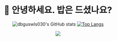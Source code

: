 <div align=center><h1>👋 안녕하세요. 밥은 드셨나요?</h1></div>
<div align="center">
  
  
  ![dbguswls030's GitHub stats](https://github-readme-stats.vercel.app/api?username=dbguswls030&show_icons=true&theme=radical) 
  [![Top Langs](https://github-readme-stats.vercel.app/api/top-langs/?username=dbguswls030&layout=compact)](https://github.com/dbguswls030/github-readme-stats)

  <img src="https://img.shields.io/badge/Swift-F05138?style=flat-square&logo=Swift&logoColor=white"/></a>
</div>


<!--
**dbguswls030/dbguswls030** is a ✨ _special_ ✨ repository because its `README.md` (this file) appears on your GitHub profile.

Here are some ideas to get you started:

- 🔭 I’m currently working on ...
- 🌱 I’m currently learning ...
- 👯 I’m looking to collaborate on ...
- 🤔 I’m looking for help with ...
- 💬 Ask me about ...
- 📫 How to reach me: ...
- 😄 Pronouns: ...
- ⚡ Fun fact: ...
-->
